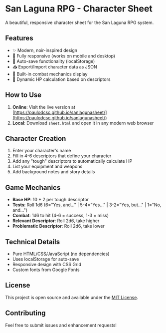 # San Laguna RPG - Character Sheet

A beautiful, responsive character sheet for the San Laguna RPG system.

## Features

- ✨ Modern, noir-inspired design
- 📱 Fully responsive (works on mobile and desktop)
- 💾 Auto-save functionality (localStorage)
- 📥 Export/Import character data as JSON
- 🎲 Built-in combat mechanics display
- 🔧 Dynamic HP calculation based on descriptors

## How to Use

1. **Online**: Visit the live version at [https://paulodcsc.github.io/sanlagunasheet/](https://paulodcsc.github.io/sanlagunasheet/)
2. **Local**: Download `sheet.html` and open it in any modern web browser

## Character Creation

1. Enter your character's name
2. Fill in 4-6 descriptors that define your character
3. Add any "tough" descriptors to automatically calculate HP
4. List your equipment and weapons
5. Add background notes and story details

## Game Mechanics

- **Base HP**: 10 + 2 per tough descriptor
- **Tests**: Roll 1d6 (6="Yes, and..." | 5-4="Yes..." | 3-2="Yes, but..." | 1="No, and...")
- **Combat**: 1d6 to hit (4-6 = success, 1-3 = miss)
- **Relevant Descriptor**: Roll 2d6, take higher
- **Problematic Descriptor**: Roll 2d6, take lower

## Technical Details

- Pure HTML/CSS/JavaScript (no dependencies)
- Uses localStorage for auto-save
- Responsive design with CSS Grid
- Custom fonts from Google Fonts

## License

This project is open source and available under the [MIT License](LICENSE).

## Contributing

Feel free to submit issues and enhancement requests!
